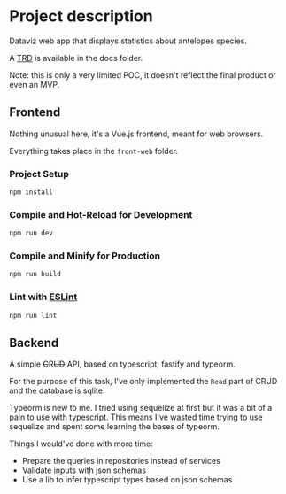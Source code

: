 # Project description

Dataviz web app that displays statistics about antelopes species.

A [TRD](docs/TRD.md) is available in the docs folder.

Note: this is only a very limited POC, it doesn't reflect the final product or even an MVP.

## Frontend

Nothing unusual here, it's a Vue.js frontend, meant for web browsers.

Everything takes place in the `front-web` folder.

### Project Setup

```sh
npm install
```

### Compile and Hot-Reload for Development

```sh
npm run dev
```

### Compile and Minify for Production

```sh
npm run build
```

### Lint with [ESLint](https://eslint.org/)

```sh
npm run lint
```

## Backend

A simple ~~C~~R~~UD~~ API, based on typescript, fastify and typeorm.

For the purpose of this task, I've only implemented the `Read` part of CRUD and the database is sqlite.

Typeorm is new to me. I tried using sequelize at first but it was a bit of a pain to use with typescript. This means I've wasted time trying to use sequelize and spent some learning the bases of typeorm.

Things I would've done with more time:

- Prepare the queries in repositories instead of services
- Validate inputs with json schemas
- Use a lib to infer typescript types based on json schemas
